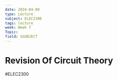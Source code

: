 ```yaml
---
date: 2024-04-09
type: Lecture
subject: ELEC2300
tags: lecture
week: Week 7
Topic: 
field: $SUBJECT
---
```


# Revision Of Circuit Theory
#ELEC2300

